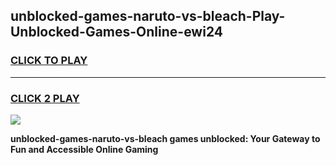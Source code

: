 
## unblocked-games-naruto-vs-bleach-Play-Unblocked-Games-Online-ewi24
<h3>
<a href="https://premium76.site?title=unblocked-games-naruto-vs-bleach&ref=24A">CLICK TO PLAY</a></h3>
<hr>

<h3>
<a href="https://premium76.site?title=unblocked-games-naruto-vs-bleach&ref=24A">CLICK 2 PLAY</a>
  
</h3>

<a href="https://premium76.site?title=unblocked-games-naruto-vs-bleach&ref=24A"><img src="https://clearcache.store/games.png"></a>


**unblocked-games-naruto-vs-bleach games unblocked: Your Gateway to Fun and Accessible Online Gaming**
